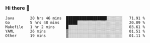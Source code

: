 ### Hi there 👋

<!--
**yeya24/yeya24** is a ✨ _special_ ✨ repository because its `README.md` (this file) appears on your GitHub profile.

Here are some ideas to get you started:

- 🔭 I’m currently working on ...
- 🌱 I’m currently learning ...
- 👯 I’m looking to collaborate on ...
- 🤔 I’m looking for help with ...
- 💬 Ask me about ...
- 📫 How to reach me: ...
- 😄 Pronouns: ...
- ⚡ Fun fact: ...
-->

<!--START_SECTION:waka-->
```text
Java       20 hrs 46 mins  ██████████████████░░░░░░░   71.91 % 
Go         5 hrs 48 mins   █████░░░░░░░░░░░░░░░░░░░░   20.09 % 
Makefile   1 hr 2 mins     █░░░░░░░░░░░░░░░░░░░░░░░░   03.61 % 
YAML       26 mins         ▒░░░░░░░░░░░░░░░░░░░░░░░░   01.51 % 
Other      19 mins         ▒░░░░░░░░░░░░░░░░░░░░░░░░   01.11 % 
```
<!--END_SECTION:waka-->
